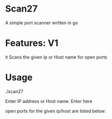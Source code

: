 # Scan27
A simple port scanner written in go

# Features: V1
it Scans the given Ip or Host name for open ports

# Usage 
./scan27 

Enter IP address or Host name: Enter here

open ports for the given ip/host are listed below:
